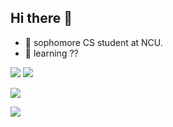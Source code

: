 ## Hi there 👋
* 🔭 sophomore CS student at NCU.
* 🌱 learning ??

![](https://komarev.com/ghpvc/?username=your-github-jinyulink&style=for-the-badge)
![](https://dcbadge.vercel.app/api/shield/540014696745533440)

[![](http://github-profile-summary-cards.vercel.app/api/cards/profile-details?username=jinyulink&theme=nord_bright)](http://github-profile-summary-cards.vercel.app/api/cards/stats?username=jinyulink&theme=nord_bright)

![](http://github-profile-summary-cards.vercel.app/api/cards/repos-per-language?username=jinyulink&theme=nord_bright&exclude=html)
